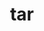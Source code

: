---
title: "tar"
layout: cache
categories: [package, develop-2024-12-08]
meta: {"versions": ["1.35"], "compilers": ["gcc@=10.2.1", "gcc@=11.1.0", "gcc@=11.4.0", "gcc@=12.3.0", "gcc@=12.4.0", "gcc@=13.2.0", "gcc@=7.3.1", "gcc@=7.5.0", "gcc@=9.4.0", "oneapi@=2024.1.0", "oneapi@=2024.2.1"], "oss": ["amzn2", "centos7", "ubuntu18.04", "ubuntu20.04", "ubuntu22.04", "ubuntu24.04"], "platforms": ["linux"], "targets": ["aarch64", "neoverse_n1", "neoverse_v1", "neoverse_v2", "ppc64le", "x86_64_v3", "x86_64_v4"], "stacks": ["aws-isc", "aws-isc-aarch64", "aws-pcluster-neoverse_v1", "aws-pcluster-x86_64_v4", "bootstrap-x86_64-linux-gnu", "build_systems", "data-vis-sdk", "developer-tools-manylinux2014", "e4s", "e4s-neoverse-v2", "e4s-neoverse_v1", "e4s-oneapi", "e4s-power", "e4s-rocm-external", "ml-linux-aarch64-cpu", "ml-linux-aarch64-cuda", "ml-linux-x86_64-cpu", "ml-linux-x86_64-cuda", "ml-linux-x86_64-rocm", "radiuss", "radiuss-aws", "radiuss-aws-aarch64", "root", "tutorial"], "num_specs": 32, "num_specs_by_stack": {"radiuss-aws-aarch64": 4, "root": 32, "aws-isc-aarch64": 2, "aws-pcluster-neoverse_v1": 2, "aws-pcluster-x86_64_v4": 4, "radiuss-aws": 2, "aws-isc": 1, "developer-tools-manylinux2014": 1, "build_systems": 1, "radiuss": 2, "e4s-power": 2, "data-vis-sdk": 1, "e4s-neoverse_v1": 2, "e4s-neoverse-v2": 2, "e4s": 2, "tutorial": 2, "e4s-rocm-external": 1, "e4s-oneapi": 2, "ml-linux-aarch64-cpu": 1, "ml-linux-aarch64-cuda": 1, "ml-linux-x86_64-rocm": 1, "bootstrap-x86_64-linux-gnu": 1, "ml-linux-x86_64-cuda": 1, "ml-linux-x86_64-cpu": 1}}
spec_details: [{"hash": "asmliyg4g6zekzscoqtrsvskwcqcsgqk", "compiler": "gcc@=7.3.1", "versions": ["1.35"], "os": "amzn2", "platform": "linux", "target": "aarch64", "variants": ["build_system=autotools", "zip=pigz"], "stacks": ["radiuss-aws-aarch64", "root"], "size": "-", "tarball": "https://binaries.spack.io/develop-2024-12-08/build_cache/linux-amzn2-aarch64/gcc-7.3.1/tar-1.35/linux-amzn2-aarch64-gcc-7.3.1-tar-1.35-asmliyg4g6zekzscoqtrsvskwcqcsgqk.spack"}, {"hash": "oe4lun3u4c4b7alwep2gp6ylnimhdzmd", "compiler": "gcc@=7.3.1", "versions": ["1.35"], "os": "amzn2", "platform": "linux", "target": "aarch64", "variants": ["build_system=autotools", "zip=pigz"], "stacks": ["aws-isc-aarch64", "root"], "size": "-", "tarball": "https://binaries.spack.io/develop-2024-12-08/build_cache/linux-amzn2-aarch64/gcc-7.3.1/tar-1.35/linux-amzn2-aarch64-gcc-7.3.1-tar-1.35-oe4lun3u4c4b7alwep2gp6ylnimhdzmd.spack"}, {"hash": "olty2hessfrntfuczu3szkvzvenggbwq", "compiler": "gcc@=7.3.1", "versions": ["1.35"], "os": "amzn2", "platform": "linux", "target": "aarch64", "variants": ["build_system=autotools", "zip=pigz"], "stacks": ["radiuss-aws-aarch64", "root"], "size": "-", "tarball": "https://binaries.spack.io/develop-2024-12-08/build_cache/linux-amzn2-aarch64/gcc-7.3.1/tar-1.35/linux-amzn2-aarch64-gcc-7.3.1-tar-1.35-olty2hessfrntfuczu3szkvzvenggbwq.spack"}, {"hash": "mrb4tpprhyqsrhplumgshqny5fetioui", "compiler": "gcc@=12.4.0", "versions": ["1.35"], "os": "amzn2", "platform": "linux", "target": "neoverse_n1", "variants": ["build_system=autotools", "zip=pigz"], "stacks": ["root", "aws-pcluster-neoverse_v1"], "size": "-", "tarball": "https://binaries.spack.io/develop-2024-12-08/build_cache/linux-amzn2-neoverse_n1/gcc-12.4.0/tar-1.35/linux-amzn2-neoverse_n1-gcc-12.4.0-tar-1.35-mrb4tpprhyqsrhplumgshqny5fetioui.spack"}, {"hash": "dwipakejkfqmnh4yrak4mvr2cu2mdzoj", "compiler": "gcc@=7.3.1", "versions": ["1.35"], "os": "amzn2", "platform": "linux", "target": "neoverse_n1", "variants": ["build_system=autotools", "zip=pigz"], "stacks": ["radiuss-aws-aarch64", "root"], "size": "-", "tarball": "https://binaries.spack.io/develop-2024-12-08/build_cache/linux-amzn2-neoverse_n1/gcc-7.3.1/tar-1.35/linux-amzn2-neoverse_n1-gcc-7.3.1-tar-1.35-dwipakejkfqmnh4yrak4mvr2cu2mdzoj.spack"}, {"hash": "uuyi3wcw4bvs72chb2kjtri4w4zpuvqr", "compiler": "gcc@=7.3.1", "versions": ["1.35"], "os": "amzn2", "platform": "linux", "target": "neoverse_n1", "variants": ["build_system=autotools", "zip=pigz"], "stacks": ["aws-isc-aarch64", "root"], "size": "-", "tarball": "https://binaries.spack.io/develop-2024-12-08/build_cache/linux-amzn2-neoverse_n1/gcc-7.3.1/tar-1.35/linux-amzn2-neoverse_n1-gcc-7.3.1-tar-1.35-uuyi3wcw4bvs72chb2kjtri4w4zpuvqr.spack"}, {"hash": "hpgulnboujbzrjursfccclubojulwybj", "compiler": "gcc@=7.3.1", "versions": ["1.35"], "os": "amzn2", "platform": "linux", "target": "neoverse_n1", "variants": ["build_system=autotools", "zip=pigz"], "stacks": ["radiuss-aws-aarch64", "root"], "size": "-", "tarball": "https://binaries.spack.io/develop-2024-12-08/build_cache/linux-amzn2-neoverse_n1/gcc-7.3.1/tar-1.35/linux-amzn2-neoverse_n1-gcc-7.3.1-tar-1.35-hpgulnboujbzrjursfccclubojulwybj.spack"}, {"hash": "id6orsa74brabs3fatyj2cll3gj6py2o", "compiler": "gcc@=12.4.0", "versions": ["1.35"], "os": "amzn2", "platform": "linux", "target": "neoverse_v1", "variants": ["build_system=autotools", "zip=pigz"], "stacks": ["root", "aws-pcluster-neoverse_v1"], "size": "-", "tarball": "https://binaries.spack.io/develop-2024-12-08/build_cache/linux-amzn2-neoverse_v1/gcc-12.4.0/tar-1.35/linux-amzn2-neoverse_v1-gcc-12.4.0-tar-1.35-id6orsa74brabs3fatyj2cll3gj6py2o.spack"}, {"hash": "i52pxllcrv3lp2epljwdi2dyg2m2pwov", "compiler": "gcc@=12.4.0", "versions": ["1.35"], "os": "amzn2", "platform": "linux", "target": "x86_64_v3", "variants": ["build_system=autotools", "zip=pigz"], "stacks": ["root", "aws-pcluster-x86_64_v4"], "size": "-", "tarball": "https://binaries.spack.io/develop-2024-12-08/build_cache/linux-amzn2-x86_64_v3/gcc-12.4.0/tar-1.35/linux-amzn2-x86_64_v3-gcc-12.4.0-tar-1.35-i52pxllcrv3lp2epljwdi2dyg2m2pwov.spack"}, {"hash": "2mchj2qfyqd3u7flff3vo4cszsjyztnc", "compiler": "oneapi@=2024.1.0", "versions": ["1.35"], "os": "amzn2", "platform": "linux", "target": "x86_64_v3", "variants": ["build_system=autotools", "zip=pigz"], "stacks": ["root", "aws-pcluster-x86_64_v4"], "size": "-", "tarball": "https://binaries.spack.io/develop-2024-12-08/build_cache/linux-amzn2-x86_64_v3/oneapi-2024.1.0/tar-1.35/linux-amzn2-x86_64_v3-oneapi-2024.1.0-tar-1.35-2mchj2qfyqd3u7flff3vo4cszsjyztnc.spack"}, {"hash": "x4qb2vps75ylahigkocg5ejf5l2cpcii", "compiler": "gcc@=7.3.1", "versions": ["1.35"], "os": "amzn2", "platform": "linux", "target": "x86_64_v3", "variants": ["build_system=autotools", "zip=pigz"], "stacks": ["radiuss-aws", "root"], "size": "-", "tarball": "https://binaries.spack.io/develop-2024-12-08/build_cache/linux-amzn2-x86_64_v3/gcc-7.3.1/tar-1.35/linux-amzn2-x86_64_v3-gcc-7.3.1-tar-1.35-x4qb2vps75ylahigkocg5ejf5l2cpcii.spack"}, {"hash": "2pwifrs4nr7fkvo3hs5r3iwry3m6q4qy", "compiler": "gcc@=7.3.1", "versions": ["1.35"], "os": "amzn2", "platform": "linux", "target": "x86_64_v3", "variants": ["build_system=autotools", "zip=pigz"], "stacks": ["aws-isc", "root"], "size": "-", "tarball": "https://binaries.spack.io/develop-2024-12-08/build_cache/linux-amzn2-x86_64_v3/gcc-7.3.1/tar-1.35/linux-amzn2-x86_64_v3-gcc-7.3.1-tar-1.35-2pwifrs4nr7fkvo3hs5r3iwry3m6q4qy.spack"}, {"hash": "ouavj472buh5ertlvihn2wo4qin6nojg", "compiler": "gcc@=7.3.1", "versions": ["1.35"], "os": "amzn2", "platform": "linux", "target": "x86_64_v3", "variants": ["build_system=autotools", "zip=pigz"], "stacks": ["radiuss-aws", "root"], "size": "-", "tarball": "https://binaries.spack.io/develop-2024-12-08/build_cache/linux-amzn2-x86_64_v3/gcc-7.3.1/tar-1.35/linux-amzn2-x86_64_v3-gcc-7.3.1-tar-1.35-ouavj472buh5ertlvihn2wo4qin6nojg.spack"}, {"hash": "kilpb2xw6jnv2u4gdrvxtwxouhm6zxs5", "compiler": "gcc@=12.4.0", "versions": ["1.35"], "os": "amzn2", "platform": "linux", "target": "x86_64_v4", "variants": ["build_system=autotools", "zip=pigz"], "stacks": ["root", "aws-pcluster-x86_64_v4"], "size": "-", "tarball": "https://binaries.spack.io/develop-2024-12-08/build_cache/linux-amzn2-x86_64_v4/gcc-12.4.0/tar-1.35/linux-amzn2-x86_64_v4-gcc-12.4.0-tar-1.35-kilpb2xw6jnv2u4gdrvxtwxouhm6zxs5.spack"}, {"hash": "35dkpoaxyxvlr7pqwryodhfsfgzuk5de", "compiler": "oneapi@=2024.1.0", "versions": ["1.35"], "os": "amzn2", "platform": "linux", "target": "x86_64_v4", "variants": ["build_system=autotools", "zip=pigz"], "stacks": ["root", "aws-pcluster-x86_64_v4"], "size": "-", "tarball": "https://binaries.spack.io/develop-2024-12-08/build_cache/linux-amzn2-x86_64_v4/oneapi-2024.1.0/tar-1.35/linux-amzn2-x86_64_v4-oneapi-2024.1.0-tar-1.35-35dkpoaxyxvlr7pqwryodhfsfgzuk5de.spack"}, {"hash": "bbz24ahgpae2va36l6crqwszyytrlyke", "compiler": "gcc@=10.2.1", "versions": ["1.35"], "os": "centos7", "platform": "linux", "target": "x86_64_v3", "variants": ["build_system=autotools", "zip=pigz"], "stacks": ["developer-tools-manylinux2014", "root"], "size": "-", "tarball": "https://binaries.spack.io/develop-2024-12-08/build_cache/linux-centos7-x86_64_v3/gcc-10.2.1/tar-1.35/linux-centos7-x86_64_v3-gcc-10.2.1-tar-1.35-bbz24ahgpae2va36l6crqwszyytrlyke.spack"}, {"hash": "dus3rf7fpru5uiolehaifbcan7ht7eay", "compiler": "gcc@=7.5.0", "versions": ["1.35"], "os": "ubuntu18.04", "platform": "linux", "target": "x86_64_v3", "variants": ["build_system=autotools", "zip=pigz"], "stacks": ["build_systems", "radiuss", "root"], "size": "-", "tarball": "https://binaries.spack.io/develop-2024-12-08/build_cache/linux-ubuntu18.04-x86_64_v3/gcc-7.5.0/tar-1.35/linux-ubuntu18.04-x86_64_v3-gcc-7.5.0-tar-1.35-dus3rf7fpru5uiolehaifbcan7ht7eay.spack"}, {"hash": "sj4chmohtdrc6dwf43q3bmxcvsqmdg6b", "compiler": "gcc@=7.5.0", "versions": ["1.35"], "os": "ubuntu18.04", "platform": "linux", "target": "x86_64_v3", "variants": ["build_system=autotools", "zip=pigz"], "stacks": ["radiuss", "root"], "size": "-", "tarball": "https://binaries.spack.io/develop-2024-12-08/build_cache/linux-ubuntu18.04-x86_64_v3/gcc-7.5.0/tar-1.35/linux-ubuntu18.04-x86_64_v3-gcc-7.5.0-tar-1.35-sj4chmohtdrc6dwf43q3bmxcvsqmdg6b.spack"}, {"hash": "2ephi24sin43sgbhx5vkq654chgqzxzq", "compiler": "gcc@=9.4.0", "versions": ["1.35"], "os": "ubuntu20.04", "platform": "linux", "target": "ppc64le", "variants": ["build_system=autotools", "zip=pigz"], "stacks": ["root", "e4s-power"], "size": "-", "tarball": "https://binaries.spack.io/develop-2024-12-08/build_cache/linux-ubuntu20.04-ppc64le/gcc-9.4.0/tar-1.35/linux-ubuntu20.04-ppc64le-gcc-9.4.0-tar-1.35-2ephi24sin43sgbhx5vkq654chgqzxzq.spack"}, {"hash": "qsr65gadikcd5ors6uxpvtynn6ptfnio", "compiler": "gcc@=9.4.0", "versions": ["1.35"], "os": "ubuntu20.04", "platform": "linux", "target": "ppc64le", "variants": ["build_system=autotools", "zip=pigz"], "stacks": ["root", "e4s-power"], "size": "-", "tarball": "https://binaries.spack.io/develop-2024-12-08/build_cache/linux-ubuntu20.04-ppc64le/gcc-9.4.0/tar-1.35/linux-ubuntu20.04-ppc64le-gcc-9.4.0-tar-1.35-qsr65gadikcd5ors6uxpvtynn6ptfnio.spack"}, {"hash": "obzlyezs7cx46abuhn7v7fbnxsmalu5k", "compiler": "gcc@=11.1.0", "versions": ["1.35"], "os": "ubuntu20.04", "platform": "linux", "target": "x86_64_v3", "variants": ["build_system=autotools", "zip=pigz"], "stacks": ["data-vis-sdk", "root"], "size": "-", "tarball": "https://binaries.spack.io/develop-2024-12-08/build_cache/linux-ubuntu20.04-x86_64_v3/gcc-11.1.0/tar-1.35/linux-ubuntu20.04-x86_64_v3-gcc-11.1.0-tar-1.35-obzlyezs7cx46abuhn7v7fbnxsmalu5k.spack"}, {"hash": "peahzlsckqhjjqhdyjpi5cz2uwceryc6", "compiler": "gcc@=11.4.0", "versions": ["1.35"], "os": "ubuntu22.04", "platform": "linux", "target": "neoverse_v1", "variants": ["build_system=autotools", "zip=pigz"], "stacks": ["root", "e4s-neoverse_v1"], "size": "-", "tarball": "https://binaries.spack.io/develop-2024-12-08/build_cache/linux-ubuntu22.04-neoverse_v1/gcc-11.4.0/tar-1.35/linux-ubuntu22.04-neoverse_v1-gcc-11.4.0-tar-1.35-peahzlsckqhjjqhdyjpi5cz2uwceryc6.spack"}, {"hash": "7a5an7senfvgevlx5qhacaqiidyu3ptg", "compiler": "gcc@=11.4.0", "versions": ["1.35"], "os": "ubuntu22.04", "platform": "linux", "target": "neoverse_v1", "variants": ["build_system=autotools", "zip=pigz"], "stacks": ["root", "e4s-neoverse_v1"], "size": "-", "tarball": "https://binaries.spack.io/develop-2024-12-08/build_cache/linux-ubuntu22.04-neoverse_v1/gcc-11.4.0/tar-1.35/linux-ubuntu22.04-neoverse_v1-gcc-11.4.0-tar-1.35-7a5an7senfvgevlx5qhacaqiidyu3ptg.spack"}, {"hash": "muvbsm25x5ej4rkrwhpzcak6zpzbfvjy", "compiler": "gcc@=11.4.0", "versions": ["1.35"], "os": "ubuntu22.04", "platform": "linux", "target": "neoverse_v2", "variants": ["build_system=autotools", "zip=pigz"], "stacks": ["e4s-neoverse-v2", "root"], "size": "-", "tarball": "https://binaries.spack.io/develop-2024-12-08/build_cache/linux-ubuntu22.04-neoverse_v2/gcc-11.4.0/tar-1.35/linux-ubuntu22.04-neoverse_v2-gcc-11.4.0-tar-1.35-muvbsm25x5ej4rkrwhpzcak6zpzbfvjy.spack"}, {"hash": "xxxootwol7nxweusmkn3sdjbrjgc6a2p", "compiler": "gcc@=11.4.0", "versions": ["1.35"], "os": "ubuntu22.04", "platform": "linux", "target": "neoverse_v2", "variants": ["build_system=autotools", "zip=pigz"], "stacks": ["e4s-neoverse-v2", "root"], "size": "-", "tarball": "https://binaries.spack.io/develop-2024-12-08/build_cache/linux-ubuntu22.04-neoverse_v2/gcc-11.4.0/tar-1.35/linux-ubuntu22.04-neoverse_v2-gcc-11.4.0-tar-1.35-xxxootwol7nxweusmkn3sdjbrjgc6a2p.spack"}, {"hash": "gnlq7imk4ajbaqq3cpo2aifwhbn6js6r", "compiler": "gcc@=11.4.0", "versions": ["1.35"], "os": "ubuntu22.04", "platform": "linux", "target": "x86_64_v3", "variants": ["build_system=autotools", "zip=pigz"], "stacks": ["e4s", "tutorial", "e4s-rocm-external", "root"], "size": "-", "tarball": "https://binaries.spack.io/develop-2024-12-08/build_cache/linux-ubuntu22.04-x86_64_v3/gcc-11.4.0/tar-1.35/linux-ubuntu22.04-x86_64_v3-gcc-11.4.0-tar-1.35-gnlq7imk4ajbaqq3cpo2aifwhbn6js6r.spack"}, {"hash": "qtuhuy7vsmr6gayeyvm25xzvojgpgyba", "compiler": "gcc@=11.4.0", "versions": ["1.35"], "os": "ubuntu22.04", "platform": "linux", "target": "x86_64_v3", "variants": ["build_system=autotools", "zip=pigz"], "stacks": ["e4s", "root"], "size": "-", "tarball": "https://binaries.spack.io/develop-2024-12-08/build_cache/linux-ubuntu22.04-x86_64_v3/gcc-11.4.0/tar-1.35/linux-ubuntu22.04-x86_64_v3-gcc-11.4.0-tar-1.35-qtuhuy7vsmr6gayeyvm25xzvojgpgyba.spack"}, {"hash": "zf6h5ksdh23yhfzxq7uzzhy5uyihkvlf", "compiler": "oneapi@=2024.2.1", "versions": ["1.35"], "os": "ubuntu22.04", "platform": "linux", "target": "x86_64_v3", "variants": ["build_system=autotools", "zip=pigz"], "stacks": ["e4s-oneapi", "root"], "size": "-", "tarball": "https://binaries.spack.io/develop-2024-12-08/build_cache/linux-ubuntu22.04-x86_64_v3/oneapi-2024.2.1/tar-1.35/linux-ubuntu22.04-x86_64_v3-oneapi-2024.2.1-tar-1.35-zf6h5ksdh23yhfzxq7uzzhy5uyihkvlf.spack"}, {"hash": "6eqbjp6m2npdsxonk4alc6dqkth3ttl2", "compiler": "oneapi@=2024.2.1", "versions": ["1.35"], "os": "ubuntu22.04", "platform": "linux", "target": "x86_64_v3", "variants": ["build_system=autotools", "zip=pigz"], "stacks": ["e4s-oneapi", "root"], "size": "-", "tarball": "https://binaries.spack.io/develop-2024-12-08/build_cache/linux-ubuntu22.04-x86_64_v3/oneapi-2024.2.1/tar-1.35/linux-ubuntu22.04-x86_64_v3-oneapi-2024.2.1-tar-1.35-6eqbjp6m2npdsxonk4alc6dqkth3ttl2.spack"}, {"hash": "hdl3r3j7nobyymulxyqrehtawqchoyjs", "compiler": "gcc@=12.3.0", "versions": ["1.35"], "os": "ubuntu22.04", "platform": "linux", "target": "x86_64_v3", "variants": ["build_system=autotools", "zip=pigz"], "stacks": ["tutorial", "root"], "size": "-", "tarball": "https://binaries.spack.io/develop-2024-12-08/build_cache/linux-ubuntu22.04-x86_64_v3/gcc-12.3.0/tar-1.35/linux-ubuntu22.04-x86_64_v3-gcc-12.3.0-tar-1.35-hdl3r3j7nobyymulxyqrehtawqchoyjs.spack"}, {"hash": "wz6nqcbhdhhudtxdtepljlwoabdjfxoa", "compiler": "gcc@=13.2.0", "versions": ["1.35"], "os": "ubuntu24.04", "platform": "linux", "target": "aarch64", "variants": ["build_system=autotools", "zip=pigz"], "stacks": ["root", "ml-linux-aarch64-cpu", "ml-linux-aarch64-cuda"], "size": "-", "tarball": "https://binaries.spack.io/develop-2024-12-08/build_cache/linux-ubuntu24.04-aarch64/gcc-13.2.0/tar-1.35/linux-ubuntu24.04-aarch64-gcc-13.2.0-tar-1.35-wz6nqcbhdhhudtxdtepljlwoabdjfxoa.spack"}, {"hash": "wpq7lcm5li5x7kfyzqgz4j3osjtpqbkx", "compiler": "gcc@=13.2.0", "versions": ["1.35"], "os": "ubuntu24.04", "platform": "linux", "target": "x86_64_v3", "variants": ["build_system=autotools", "zip=pigz"], "stacks": ["ml-linux-x86_64-rocm", "bootstrap-x86_64-linux-gnu", "ml-linux-x86_64-cuda", "ml-linux-x86_64-cpu", "root"], "size": "-", "tarball": "https://binaries.spack.io/develop-2024-12-08/build_cache/linux-ubuntu24.04-x86_64_v3/gcc-13.2.0/tar-1.35/linux-ubuntu24.04-x86_64_v3-gcc-13.2.0-tar-1.35-wpq7lcm5li5x7kfyzqgz4j3osjtpqbkx.spack"}]
---
